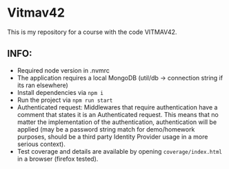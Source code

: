 # Vitmav42

This is my repository for a course with the code VITMAV42.

## INFO:

- Required node version in .nvmrc
- The application requires a local MongoDB (util/db -> connection string if its ran elsewhere)
- Install dependencies via `npm i`
- Run the project via `npm run start`
- Authenticated request: Middlewares that require authentication have a comment that states it is an Authenticated request. This means that no matter the implementation of the authentication, authentication will be applied (may be a password string match for demo/homework purposes, should be a third party Identity Provider usage in a more serious context).
- Test coverage and details are available by opening `coverage/index.html` in a browser (firefox tested).